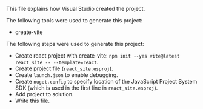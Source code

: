 This file explains how Visual Studio created the project.

The following tools were used to generate this project:
- create-vite

The following steps were used to generate this project:
- Create react project with create-vite: `npm init --yes vite@latest react_site -- --template=react`.
- Create project file (`react_site.esproj`).
- Create `launch.json` to enable debugging.
- Create `nuget.config` to specify location of the JavaScript Project System SDK (which is used in the first line in `react_site.esproj`).
- Add project to solution.
- Write this file.
